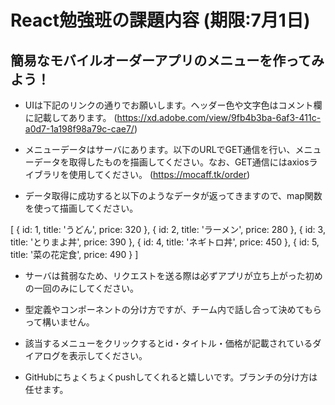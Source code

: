 # React勉強班の課題内容 (期限:7月1日)
## 簡易なモバイルオーダーアプリのメニューを作ってみよう！
- UIは下記のリンクの通りでお願いします。ヘッダー色や文字色はコメント欄に記載してあります。
(https://xd.adobe.com/view/9fb4b3ba-6af3-411c-a0d7-1a198f98a79c-cae7/)

- メニューデータはサーバにあります。以下のURLでGET通信を行い、メニューデータを取得したものを描画してください。なお、GET通信にはaxiosライブラリを使用してください。
(https://mocaff.tk/order)

- データ取得に成功すると以下のようなデータが返ってきますので、map関数を使って描画してください。

[
  { id: 1, title: 'うどん', price: 320 },
  { id: 2, title: 'ラーメン', price: 280 },
  { id: 3, title: 'とりまよ丼', price: 390 },
  { id: 4, title: 'ネギトロ丼', price: 450 },
  { id: 5, title: '菜の花定食', price: 490 }
]

- サーバは貧弱なため、リクエストを送る際は必ずアプリが立ち上がった初めの一回のみにしてください。

- 型定義やコンポーネントの分け方ですが、チーム内で話し合って決めてもらって構いません。

- 該当するメニューをクリックするとid・タイトル・価格が記載されているダイアログを表示してください。

- GitHubにちょくちょくpushしてくれると嬉しいです。ブランチの分け方は任せます。

